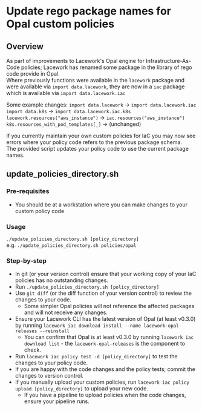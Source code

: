 # Update rego package names for Opal custom policies

## Overview

As part of improvements to Lacework's Opal engine for Infrastructure-As-Code policies; Lacework has renamed some package in the library of rego code provide in Opal.  
Where previously functions were available in the `lacework` package and were available via `import data.lacework`, they are now in a `iac` package which is available via `import data.lacework.iac`  

Some example changes:
`import data.lacework` → `import data.lacework.iac`
`import data.k8s` → `import data.lacework.iac.k8s`
`lacework.resources("aws_instance")` → `iac.resources("aws_instance")`
`k8s.resources_with_pod_templates[_]` → (unchanged)

If you currently maintain your own custom policies for IaC you may now see errors where your policy code refers to the previous package schema.  
The provided script updates your policy code to use the current package names.

## update_policies_directory.sh

### Pre-requisites
* You should be at a workstation where you can make changes to your custom policy code

### Usage
`./update_policies_directory.sh [policy_directory]`  
e.g. `./update_policies_directory.sh policies/opal`

### Step-by-step
* In git (or your version control) ensure that your working copy of your IaC policies has no outstanding changes.
* Run `./update_policies_directory.sh [policy_directory]`
* Use `git diff` (or the diff function of your version control) to review the changes to your code.
  * Some simpler Opal policies will not reference the affected packages and will not receive any changes.
* Ensure your Lacework CLI has the latest version of Opal (at least v0.3.0) by running `lacework iac download install --name lacework-opal-releases --reinstall`
  * You can confirm that Opal is at least v0.3.0 by running `lacework iac download list` - the `lacework-opal-releases` is the component to check.
* Run `lacework iac policy test -d [policy_directory]` to test the changes to your policy code.
* If you are happy with the code changes and the policy tests; commit the changes to version control.
* If you manually upload your custom policies, run `lacework iac policy upload [policy_directory]` to upload your new code.
  * If you have a pipeline to upload policies when the code changes, ensure your pipeline runs.
